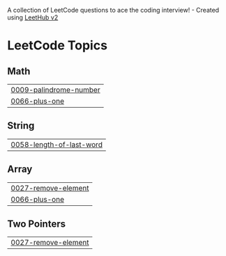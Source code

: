 A collection of LeetCode questions to ace the coding interview! - Created using [LeetHub v2](https://github.com/arunbhardwaj/LeetHub-2.0)
<!---LeetCode Topics Start-->
# LeetCode Topics
## Math
|  |
| ------- |
| [0009-palindrome-number](https://github.com/safeer239/leetcode/tree/master/0009-palindrome-number) |
| [0066-plus-one](https://github.com/safeer239/leetcode/tree/master/0066-plus-one) |
## String
|  |
| ------- |
| [0058-length-of-last-word](https://github.com/safeer239/leetcode/tree/master/0058-length-of-last-word) |
## Array
|  |
| ------- |
| [0027-remove-element](https://github.com/safeer239/leetcode/tree/master/0027-remove-element) |
| [0066-plus-one](https://github.com/safeer239/leetcode/tree/master/0066-plus-one) |
## Two Pointers
|  |
| ------- |
| [0027-remove-element](https://github.com/safeer239/leetcode/tree/master/0027-remove-element) |
<!---LeetCode Topics End-->